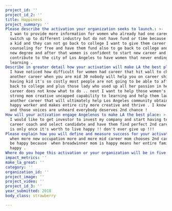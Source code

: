 ```yaml
---
project_id: ''
project_id_2: ''
title: Happiness
project_summary: ''
Please describe the activation your organization seeks to launch.: >-
  I wan to provide more information for women who already had one career want to
  switch up to different industry but do not have fund or time because they have
  a kid and they can not go back to college I want to give them career
  counseling for free and have them fund also to go back to college and get a
  new degree and after that women is confident to start new career and
  contribute to the city of Los Angeles to have women that never ending of
  learning . 
Describe in greater detail how your activation will make LA the best place?: >-
  I have noticed how difficult for women had career that hit wall to change to
  another career when you are mid 30 nobody will help you on career shift and
  having kid it's so costly most people are not going to be able to afford to go
  back to college and plus those lady who used up all her passion in her first
  career does not know what to do .. next I want to help those women's who has
  strong mom creative uncapped capability to learning and help them launch
  another career that will ultimately help Los Angeles community obtain more
  happy worker and makes entire city more creative and thrive . I know how dark
  and those voices are unheard everybody deserves 2nd chance !
How will your activation engage Angelenos to make LA the best place: >-
  I would like to get investor to invest my company and start having team of
  career coach and select candidate and have them find perfect 2nd career life
  is only once it's worth to live happy !! don't ever give up !!!
Please explain how you will define and measure success for your activation.: >-
  when more new occupation more and more mid career mom chooses 2nd career and
  be happy because  when breadwinner mom is happy means her entire family is
  happy . 
Where do you hope this activation or your organization will be in five years?: "TO create many more mid crisis women in midst of her career does not know what to do next .\r\nbring them to happy place next career will conduct more productivity in entire city of Los Angeles \r\nHappy people Happy city \r\nCity is ultimately made up of people .\r\nso if we are happy city is happy place !"
impact_metrics: ''
make_la_great: ''
category: ''
organization_id: ''
project_image: ''
project_video: ''
project_id_3: ''
year_submitted: 2018
body_class: strawberry

---
```

